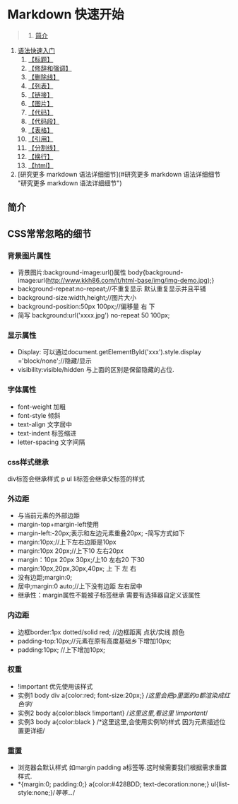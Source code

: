 # Markdown 快速开始

>1. [简介](#简介 "简介")
1. [语法快速入门](#语法快速入门 "语法快速入门")
    1. [【标题】](#【标题】 "【标题】")
    1. [【修辞和强调】](#【修辞和强调】 "【修辞和强调】")
    1. [【删除线】](#【删除线】 "【删除线】")
    1. [【列表】](#【列表】 "【列表】")
    1. [【链接】](#【链接】 "【链接】")
    1. [【图片】](#【图片】 "【图片】")
    1. [【代码】](#【代码】 "【代码】")
    1. [【代码段】](#【代码段】 "【代码段】")
    1. [【表格】](#【表格】 "【表格】")
    1. [【引用】](#【引用】 "【引用】")
    1. [【分割线】](#【分割线】 "【分割线】")
    1. [【换行】](#【换行】 "【换行】")
    1. [【html】](#【html】 "【html】")
1. [研究更多 markdown 语法详细细节](#研究更多 markdown 语法详细细节 "研究更多 markdown 语法详细细节")


## 简介

## CSS常常忽略的细节
### 背景图片属性
- 背景图片:background-image:url()属性 body{background-image:url(http://www.kkh86.com/it/html-base/img/img-demo.jpg);}
- background-repeat:no-repeat;//不重复显示 默认重复显示并且平铺
- background-size:width,height;//图片大小
- background-position:50px 100px;//偏移量 右 下
- 简写 background:url('xxxx.jpg') no-repeat 50 100px;

### 显示属性
- Display: 可以通过document.getElementById('xxx').style.display ='block/none';//隐藏/显示
- visibility:visible/hidden 与上面的区别是保留隐藏的占位.

### 字体属性
- font-weight 加粗
- font-style  倾斜
- text-align  文字居中
- text-indent 标签缩进
- letter-spacing 文字间隔

### css样式继承
div标签会继承样式 p  ul li标签会继承父标签的样式

### 外边距
- 与当前元素的外部边距
- margin-top+margin-left使用
- margin-left:-20px;表示和左边元素重叠20px;
-简写方式如下
- margin:10px;//上下左右边距是10px
- margin:10px 20px;//上下10 左右20px
- margin：10px 20px 30px;/上10 左右20 下30
- margin:10px,20px,30px,40px; 上 下 左 右
- 没有边距;margin:0;
- 居中;margin:0 auto;//上下没有边距 左右居中
- 继承性：margin属性不能被子标签继承 需要有选择器自定义该属性

### 内边距
- 边框border:1px dotted/solid red; //边框距离 点状/实线 颜色
- padding-top:10px;//元素在原有高度基础乡下增加10px;  
- padding:10px; //上下增加10px;

### 权重
- !important 优先使用该样式
- 实例1 body div a{color:red; font-size:20px;} /*这里会把p里面的a都渲染成红色字*/
- 实例2 body a{color:black !important} /*这里这里,看这里 !important*/
- 实例3 body a{color:black } /*这里这里,会使用实例1的样式 因为元素描述位置更详细/

### 重置
- 浏览器会默认样式 如margin padding   a标签等.这时候需要我们根据需求重置样式.
- *{margin:0; padding:0;} a{color:#428BDD; text-decoration:none;} ul{list-style:none;}/*等等...*/
